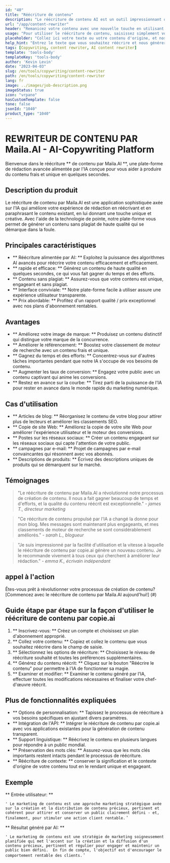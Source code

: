 ```yaml
---
id: "40"
title: "Réécriture de contenu"
description: "Le réécriture de contenu AI est un outil impressionnant qui utilise des algorithmes AI avancés pour réécrire et reformuler automatiquement votre texte d'entrée, ce qui le rend unique, engageant et plus attrayant.  Cet outil est idéal pour les blogueurs, les rédacteurs et les créateurs de contenu qui souhaitent améliorer la qualité de leur contenu et éviter les problèmes de plagiat."
url: "/app/content-rewriter"
header: "Remanicez votre contenu avec une nouvelle touche en utilisant une réécriture alimentée par AI."
usage: "Pour utiliser le réécriture de contenu, saisissez simplement votre texte que vous souhaitez réécrire.  Cet outil générera ensuite une version unique, bien structurée et engageante de votre contenu d'origine, en maintenant son contexte et ses idées clés."
placeholder: "Collez ici votre texte ou votre contenu d'origine, et nos modèles le réécrivent pour créer une version unique, attrayante et attrayante."
help_hint: "Entrez le texte que vous souhaitez réécrire et nous générerons une nouvelle version unique tout en préservant la signification et le contexte d'origine.  Idéal pour améliorer la qualité du contenu et éviter les problèmes de plagiat."
tags: [Copywriting, content rewriter, AI content rewriter]
template: 'tools-body'
templateKey: 'tools-body'
author: 'Kevin Levin'
date: "2023-04-03"
slug: /en/tools/copywriting/content-rewriter
path: /en/tools/copywriting/content-rewriter
lang: fr
image: ../images/job-description.png
imageStatus: true
icon: "vrpano"
hasCustomTemplate: false
tone: false
jsonId: "1040"
product_type: "1040"
---
```

# REWRITEUR DE CONTENU PAR Maila.AI - AI-Copywriting Platform

Bienvenue dans le réécriture ** de contenu par Maila.AI **, une plate-forme de rédaction avancée alimentée par l'IA conçue pour vous aider à produire du contenu frais et unique en quelques secondes.

## Description du produit

Le réécriture de contenu par Maila.AI est une application sophistiquée axée sur l'IA qui améliore votre expérience de rédaction en réécrivant et en paraphrasant le contenu existant, en lui donnant une touche unique et créative.  Avec l'aide de la technologie de pointe, notre plate-forme vous permet de générer un contenu sans plagiat de haute qualité qui se démarque dans la foule.

## Principales caractéristiques

- ** Réécriture alimentée par AI: ** Exploitez la puissance des algorithmes AI avancés pour réécrire votre contenu efficacement et efficacement.
 - ** rapide et efficace: ** Générez un contenu de haute qualité en quelques secondes, ce qui vous fait gagner du temps et des efforts.
 - ** Contenu sans plagiat: ** Assurez-vous que votre contenu est unique, engageant et sans plagiat.
 - ** Interface conviviale: ** Notre plate-forme facile à utiliser assure une expérience utilisateur transparente.
 - ** Prix abordable: ** Profitez d'un rapport qualité / prix exceptionnel avec nos plans d'abonnement rentables.

## Avantages

- ** Améliorez votre image de marque: ** Produisez un contenu distinctif qui distingue votre marque de la concurrence.
 - ** Améliorer le référencement: ** Boostez votre classement de moteur de recherche avec un contenu frais et unique.
 - ** Gagnez du temps et des efforts: ** Concentrez-vous sur d'autres tâches importantes pendant que notre IA s'occupe de vos besoins de contenu.
 - ** Augmenter les taux de conversion: ** Engagez votre public avec un contenu captivant qui anime les conversions.
 - ** Restez en avance sur la courbe: ** Tirez parti de la puissance de l'IA pour rester en avance dans le monde rapide du marketing numérique.

## Cas d'utilisation

- ** Articles de blog: ** Réorganisez le contenu de votre blog pour attirer plus de lecteurs et améliorer les classements SEO.
 - ** Copie de site Web: ** Améliorez la copie de votre site Web pour améliorer l'expérience utilisateur et le moteur des conversions.
 - ** Postes sur les réseaux sociaux: ** Créer un contenu engageant sur les réseaux sociaux qui capte l'attention de votre public.
 - ** campagnes par e-mail: ** Projet de campagnes par e-mail convaincantes qui résonnent avec vos abonnés.
 - ** Descriptions de produits: ** Écrivez des descriptions uniques de produits qui se démarquent sur le marché.

## Témoignages

> "Le réécriture de contenu par Maila.AI a révolutionné notre processus de création de contenu. Il nous a fait gagner beaucoup de temps et d'efforts, et la qualité du contenu réécrit est exceptionnelle."  - _james T., directeur marketing_

> "Ce réécriture de contenu propulsé par l'IA a changé la donne pour mon blog. Mes messages sont maintenant plus engageants, et mes classements de moteur de recherche se sont considérablement améliorés."  - _sarah L., blogueur_

> "Je suis impressionné par la facilité d'utilisation et la vitesse à laquelle le réécriture de contenu par copie.ai génère un nouveau contenu. Je le recommande vivement à tous ceux qui cherchent à améliorer leur rédaction."  - _emma K., écrivain indépendant_

## appel à l'action

Êtes-vous prêt à révolutionner votre processus de création de contenu?  [Commencez avec le réécriture de contenu par Maila.AI aujourd'hui!] (#)

## Guide étape par étape sur la façon d'utiliser le réécriture de contenu par copie.ai

1. ** Inscrivez-vous: ** Créez un compte et choisissez un plan d'abonnement approprié.
 2. ** Collez votre contenu: ** Copiez et collez le contenu que vous souhaitez réécrire dans le champ de saisie.
 3. ** Sélectionnez les options de réécriture: ** Choisissez le niveau de réécriture souhaité et toutes les préférences supplémentaires.
 4. ** Générez du contenu réécrit: ** Cliquez sur le bouton "Réécrire le contenu" pour permettre à l'IA de fonctionner sa magie.
 5. ** Examiner et modifier: ** Examiner le contenu généré par l'IA, effectuer toutes les modifications nécessaires et finaliser votre chef-d'œuvre réécrit.

## Plus de fonctionnalités expliquées

- ** Options de personnalisation: ** Tapissez le processus de réécriture à vos besoins spécifiques en ajustant divers paramètres.
 - ** Intégration de l'API: ** Intégrer le réécriture de contenu par copie.ai avec vos applications existantes pour la génération de contenu transparent.
 - ** Support linguistique: ** Réécrivez le contenu en plusieurs langues pour répondre à un public mondial.
 - ** Préservation des mots clés: ** Assurez-vous que les mots clés importants restent intacts pendant le processus de réécriture.
 - ** Réécriture de contexte: ** conserver la signification et le contexte d'origine de votre contenu tout en le rendant unique et engageant.

## Exemple

** Entrée utilisateur: **

`` '
 Le marketing de contenu est une approche marketing stratégique axée sur la création et la distribution de contenu précieux, pertinent et cohérent pour attirer et conserver un public clairement défini - et, finalement, pour stimuler une action client rentable.
 `` '

** Résultat généré par AI: **

`` '
 Le marketing de contenu est une stratégie de marketing soigneusement planifiée qui met l'accent sur la création et la diffusion d'un contenu précieux, pertinent et régulier pour engager et maintenir un public bien défini.  En fin de compte, l'objectif est d'encourager le comportement rentable des clients.
 `` '
